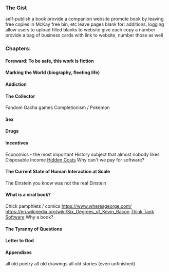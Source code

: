 
### The Gist
self-publish a book
provide a companion website
promote book by leaving free copies in McKay free bin, etc
leave pages blank for: additions, logging
allow users to upload filled blanks to website
give each copy a number
provide a bag of business cards with link to website, number those as well

### Chapters:

#### Foreward: To be safe, this work is fiction

#### Marking the World (biography, fleeting life)

#### Addiction

#### The Collector
Fandom
Gacha games
Completionism / Pokemon

#### Sex

#### Drugs

#### Incentives
Economics - the most important History subject that almost nobody likes
Disposable Income
[Hidden Costs](hidden-costs.md)
Why can't we pay for software?

#### The Current State of Human Interaction at Scale
The Einstein you know was not the real Einstein

#### What is a viral book?
Chick pamphlets / comics
https://www.wheresgeorge.com/
https://en.wikipedia.org/wiki/Six_Degrees_of_Kevin_Bacon
[Think Tank Software](think-tank.md)
Why a book?

#### The Tyranny of Questions

#### Letter to God

#### Appendixes
all old poetry
all old drawings
all old stories (even unfinished)